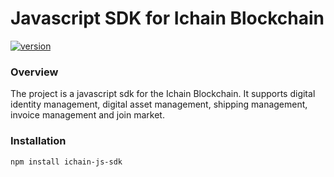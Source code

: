 <h1>Javascript SDK for Ichain Blockchain </h1>

[![version](https://img.shields.io/github/tag/icheckteam/ichain-js-sdk.svg)](https://github.com/icheckteam/ichain-js-sdk/releases/latest)


### Overview 
The project is a javascript sdk for the Ichain Blockchain. It supports digital identity management, digital asset management, shipping management, invoice management and join market.

### Installation 

```
npm install ichain-js-sdk 
```
